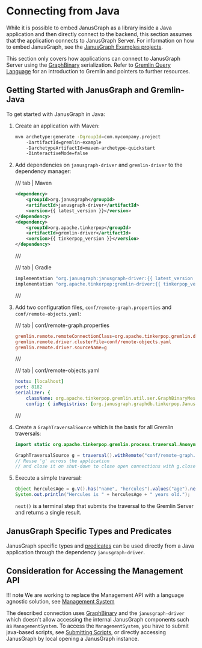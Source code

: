 # Connecting from Java

While it is possible to embed JanusGraph as a library inside a Java
application and then directly connect to the backend, this section
assumes that the application connects to JanusGraph Server. For
information on how to embed JanusGraph, see the [JanusGraph Examples
projects](https://github.com/JanusGraph/janusgraph/tree/master/janusgraph-examples).

This section only covers how applications can connect to JanusGraph
Server using the [GraphBinary](http://tinkerpop.apache.org/docs/current/dev/io/#graphbinary) serialization. Refer to [Gremlin Query Language](../../getting-started/gremlin.md) for an introduction to Gremlin and
pointers to further resources.

## Getting Started with JanusGraph and Gremlin-Java

To get started with JanusGraph in Java:

1.  Create an application with Maven:

    ```bash
    mvn archetype:generate -DgroupId=com.mycompany.project
        -DartifactId=gremlin-example
        -DarchetypeArtifactId=maven-archetype-quickstart
        -DinteractiveMode=false
    ```

2.  Add dependencies on `janusgraph-driver` and `gremlin-driver` to the dependency manager:

    /// tab | Maven
    ```xml
    <dependency>
        <groupId>org.janusgraph</groupId>
        <artifactId>janusgraph-driver</artifactId>
        <version>{{ latest_version }}</version>
    </dependency>
    <dependency>
        <groupId>org.apache.tinkerpop</groupId>
        <artifactId>gremlin-driver</artifactId>
        <version>{{ tinkerpop_version }}</version>
    </dependency>
    ```
    ///

    /// tab | Gradle
    ```groovy
    implementation "org.janusgraph:janusgraph-driver:{{ latest_version }}"
    implementation "org.apache.tinkerpop:gremlin-driver:{{ tinkerpop_version }}"
    ```
    ///

3.  Add two configuration files, `conf/remote-graph.properties` and
    `conf/remote-objects.yaml`:

    /// tab | conf/remote-graph.properties
    ```conf
    gremlin.remote.remoteConnectionClass=org.apache.tinkerpop.gremlin.driver.remote.DriverRemoteConnection
    gremlin.remote.driver.clusterFile=conf/remote-objects.yaml
    gremlin.remote.driver.sourceName=g
    ```
    ///

    /// tab | conf/remote-objects.yaml
    ```yaml
    hosts: [localhost]
    port: 8182
    serializer: { 
        className: org.apache.tinkerpop.gremlin.util.ser.GraphBinaryMessageSerializerV1,
        config: { ioRegistries: [org.janusgraph.graphdb.tinkerpop.JanusGraphIoRegistry] }}
    ```
    ///

4.  Create a `GraphTraversalSource` which is the basis for all Gremlin traversals:

    ```java
    import static org.apache.tinkerpop.gremlin.process.traversal.AnonymousTraversalSource.traversal;

    GraphTraversalSource g = traversal().withRemote("conf/remote-graph.properties");
    // Reuse 'g' across the application
    // and close it on shut-down to close open connections with g.close()
    ```

5.  Execute a simple traversal:

    ```java
    Object herculesAge = g.V().has("name", "hercules").values("age").next();
    System.out.println("Hercules is " + herculesAge + " years old.");
    ```
    
    `next()` is a terminal step that submits the traversal to the Gremlin Server and returns a single result.

## JanusGraph Specific Types and Predicates

JanusGraph specific types and [predicates](../search-predicates.md) can be
used directly from a Java application through the dependency `janusgraph-driver`.


## Consideration for Accessing the Management API

!!! note
    We are working to replace the Management API with a language agnostic solution, see [Management System](../../operations/management.md)

The described connection uses [GraphBinary](http://tinkerpop.apache.org/docs/current/dev/io/#graphbinary) and the `janusgraph-driver` which doesn't allow accessing the internal JanusGraph components such as `ManagementSystem`. To access the `ManagementSystem`, you have to submit java-based scripts, see [Submitting Scripts](https://tinkerpop.apache.org/docs/current/reference/#gremlin-java-scripts), or directly accessing JanusGraph by local opening a JanusGraph instance.
